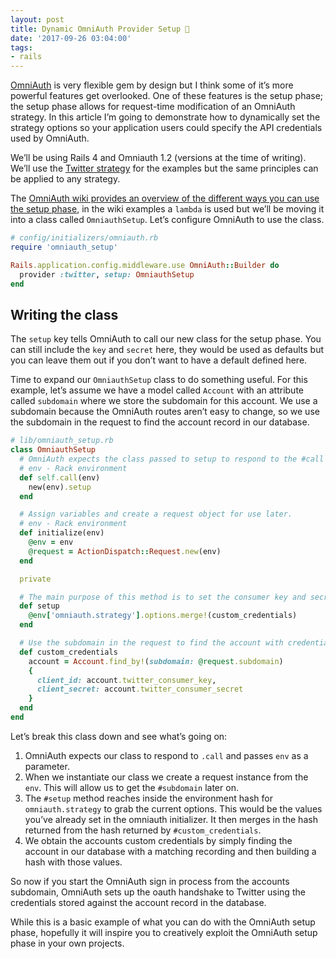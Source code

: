 ```yaml
---
layout: post
title: Dynamic OmniAuth Provider Setup 🔐
date: '2017-09-26 03:04:00'
tags:
- rails
---
```


[OmniAuth](https://github.com/intridea/omniauth) is very flexible gem by design but I think some of it’s more powerful features get overlooked. One of these features is the setup phase; the setup phase allows for request-time modification of an OmniAuth strategy. In this article I’m going to demonstrate how to dynamically set the strategy options so your application users could specify the API credentials used by OmniAuth.

We’ll be using Rails 4 and Omniauth 1.2 (versions at the time of writing). We’ll use the [Twitter strategy](https://github.com/arunagw/omniauth-twitter) for the examples but the same principles can be applied to any strategy.

The [OmniAuth wiki provides an overview of the different ways you can use the setup phase](https://github.com/intridea/omniauth/wiki/Setup-Phase), in the wiki examples a `lambda` is used but we’ll be moving it into a class called `OmniauthSetup`. Let’s configure OmniAuth to use the class.

```ruby
# config/initializers/omniauth.rb
require 'omniauth_setup'

Rails.application.config.middleware.use OmniAuth::Builder do
  provider :twitter, setup: OmniauthSetup
end
```

## Writing the class

The `setup` key tells OmniAuth to call our new class for the setup phase. You can still include the `key` and `secret` here, they would be used as defaults but you can leave them out if you don’t want to have a default defined here.

Time to expand our `OmniauthSetup` class to do something useful. For this example, let’s assume we have a model called `Account` with an attribute called `subdomain` where we store the subdomain for this account. We use a subdomain because the OmniAuth routes aren’t easy to change, so we use the subdomain in the request to find the account record in our database.

```ruby
# lib/omniauth_setup.rb
class OmniauthSetup
  # OmniAuth expects the class passed to setup to respond to the #call method.
  # env - Rack environment
  def self.call(env)
    new(env).setup
  end

  # Assign variables and create a request object for use later.
  # env - Rack environment
  def initialize(env)
    @env = env
    @request = ActionDispatch::Request.new(env)
  end

  private

  # The main purpose of this method is to set the consumer key and secret.
  def setup
    @env['omniauth.strategy'].options.merge!(custom_credentials)
  end

  # Use the subdomain in the request to find the account with credentials
  def custom_credentials
    account = Account.find_by!(subdomain: @request.subdomain)
    {
      client_id: account.twitter_consumer_key,
      client_secret: account.twitter_consumer_secret
    }
  end
end
```

Let’s break this class down and see what’s going on:

1. OmniAuth expects our class to respond to `.call` and passes `env` as a parameter.
2. When we instantiate our class we create a request instance from the `env`. This will allow us to get the `#subdomain` later on.
3. The `#setup` method reaches inside the environment hash for `omniauth.strategy` to grab the current options. This would be the values you’ve already set in the omniauth initializer. It then merges in the hash returned from the hash returned by `#custom_credentials`.
4. We obtain the accounts custom credentials by simply finding the account in our database with a matching recording and then building a hash with those values.

So now if you start the OmniAuth sign in process from the accounts subdomain, OmniAuth sets up the oauth handshake to Twitter using the credentials stored against the account record in the database.

While this is a basic example of what you can do with the OmniAuth setup phase, hopefully it will inspire you to creatively exploit the OmniAuth setup phase in your own projects.
